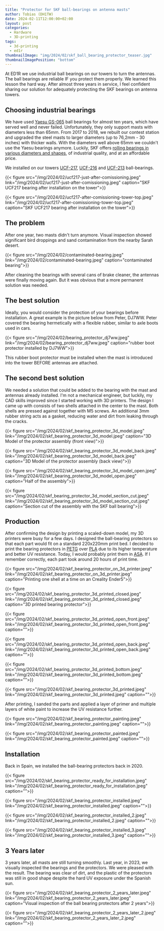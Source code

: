 ```yaml
---
title: "Protector for SKF ball-bearings on antenna masts"
author: Tobias (DH1TW)
date: 2024-02-11T12:00:00+02:00
layout: post
categories:
  - Hardware
  - 3D-printing
tags:
  - 3d-printing
  - ed1r
thumbnailImage: "img/2024/02/skf_ball_bearing_protector_teaser.jpg"
thumbnailImagePosition: "bottom"
---
```


At ED1R we use industrial ball bearings on our towers to turn the antennas. The ball bearings are reliable IF you protect them properly. We learned this lesson the hard way. After almost three years in service, I feel confident sharing our solution for adequately protecting the SKF bearings on antenna towers. 

<!--more-->

## Choosing industrial bearings

We have used [Yaesu GS-065](https://www.yaesu.com/downloadFile.cfm?FileID=972&FileCatID=155&FileName=GS%2D065.pdf&FileContentType=application%2Fpdf) ball bearings for almost ten years, which have served well and never failed. Unfortunately, they only support masts with diameters less than 65mm. From 2017 to 2018, we rebuilt our contest station and upgraded the steel masts to larger diameters (up to 76,2mm - 30 inches) with thicker walls. With the diameters well above 65mm we couldn't use the Yaesu bearings anymore. Luckily, SKF offers [rolling bearings in various diameters and shapes](https://www.skf.com/uk/products/mounted-bearings/ball-bearing-units/flanged-ball-bearing-units), of industrial quality, and at an affordable price. 

We installed on our towers [UCF-217](https://www.skf.com/ph/products/mounted-bearings/ball-bearing-units/flanged-ball-bearing-units/productid-UCF%20217), [UCF-216](https://www.skf.com/uk/products/mounted-bearings/ball-bearing-units/flanged-ball-bearing-units/productid-UCF%20216) and [UCF-213](https://www.skf.com/uk/products/mounted-bearings/ball-bearing-units/flanged-ball-bearing-units/productid-UCF%20213) ball-bearings.

{{< figure src="/img/2024/02/ucf217-just-after-comissioning.jpeg"
    link="/img/2024/02/ucf217-just-after-comissioning.jpeg"
    caption="SKF UCF217 bearing after installation on the tower">}}

{{< figure src="/img/2024/02/ucf217-after-comissioning-tower-top.jpeg"
    link="/img/2024/02/ucf217-after-comissioning-tower-top.jpeg"
    caption="SKF UCF217 bearing after installation on the tower">}}

## The problem

After one year, two masts didn't turn anymore. Visual inspection showed significant bird droppings and sand contamination from the nearby Sarah desert.

{{< figure src="/img/2024/02/contaminated-bearing.jpeg"
    link="/img/2024/02/contaminated-bearing.jpeg"
    caption="contaminated bearing">}}

After cleaning the bearings with several cans of brake cleaner, the antennas were finally moving again. But it was obvious that a more permanent solution was needed.

## The best solution

Ideally, you would consider the protection of your bearings before installation. A great example is the picture below from Peter, DJ7WW. Peter covered the bearing hermetically with a flexible rubber, similar to axle boots used in cars.

{{< figure src="/img/2024/02/bearing_protector_dj7ww.jpeg"
    link="/img/2024/02/bearing_protector_dj7ww.jpeg"
    caption="rubber boot protector installed by DJ7WW">}}

This rubber boot protector must be installed when the mast is introduced into the tower BEFORE antennas are attached.

## The second best solution

We needed a solution that could be added to the bearing with the mast and antennas already installed. I'm not a mechanical engineer, but luckily, my CAD skills improved since I started working with 3D printers. The design I came up with consists of two shells attached in the center to the mast. Both shells are pressed against together with M5 screws. An additional 3mm rubber string acts as a gasket, reducing water and dirt from leaking through the cracks.    

{{< figure src="/img/2024/02/skf_bearing_protector_3d_model.jpeg"
    link="/img/2024/02/skf_bearing_protector_3d_model.jpeg"
    caption="3D Model of the protector assembly (front view)">}}

{{< figure src="/img/2024/02/skf_bearing_protector_3d_model_back.jpeg"
    link="/img/2024/02/skf_bearing_protector_3d_model_back.jpeg"
    caption="3D Model of the protector assembly (back view)">}}

{{< figure src="/img/2024/02/skf_bearing_protector_3d_model_open.jpeg"
    link="/img/2024/02/skf_bearing_protector_3d_model_open.jpeg"
    caption="Half of the assembly">}}

{{< figure src="/img/2024/02/skf_bearing_protector_3d_model_section_cut.jpeg"
    link="/img/2024/02/skf_bearing_protector_3d_model_section_cut.jpeg"
    caption="Section cut of the assembly with the SKF ball bearing">}}

## Production

After confirming the design by printing a scaled-down model, my 3D printers were busy for a few days. I designed the ball-bearing protectors so that each part would fit on a standard 220x220mm print bed. I decided to print the bearing protectors in [PETG](https://en.wikipedia.org/wiki/Polyethylene_terephthalate) over [PLA](https://en.wikipedia.org/wiki/Polylactic_acid) due to its higher temperature and better UV resistance. Today, I would probably print them in [ASA](https://www.cnckitchen.com/blog/comparing-pla-petg-amp-asa-feat-prusament). If I remember correctly, each part took around 20 hours of print time.

{{< figure src="/img/2024/02/skf_bearing_protector_on_3d_printer.jpeg"
    link="/img/2024/02/skf_bearing_protector_on_3d_printer.jpeg"
    caption="Printing one shell at a time on an Creality Ender5">}}

{{< figure src="/img/2024/02/skf_bearing_protector_3d_printed_closed.jpeg"
    link="/img/2024/02/skf_bearing_protector_3d_printed_closed.jpeg"
    caption="3D printed bearing protector">}}

{{< figure src="/img/2024/02/skf_bearing_protector_3d_printed_open_front.jpeg"
    link="/img/2024/02/skf_bearing_protector_3d_printed_open_front.jpeg"
    caption="">}}

{{< figure src="/img/2024/02/skf_bearing_protector_3d_printed_open_back.jpeg"
    link="/img/2024/02/skf_bearing_protector_3d_printed_open_back.jpeg"
    caption="">}}

{{< figure src="/img/2024/02/skf_bearing_protector_3d_printed_bottom.jpeg"
    link="/img/2024/02/skf_bearing_protector_3d_printed_bottom.jpeg"
    caption="">}}

{{< figure src="/img/2024/02/skf_bearing_protector_3d_printed.jpeg"
    link="/img/2024/02/skf_bearing_protector_3d_printed.jpeg"
    caption="">}}

After printing, I sanded the parts and applied a layer of primer and multiple layers of white paint to increase the UV resistance further.

{{< figure src="/img/2024/02/skf_bearing_protector_painting.jpeg"
    link="/img/2024/02/skf_bearing_protector_painting.jpeg"
    caption="">}}

{{< figure src="/img/2024/02/skf_bearing_protector_painted.jpeg"
    link="/img/2024/02/skf_bearing_protector_painted.jpeg"
    caption="">}}

## Installation

Back in Spain, we installed the ball-bearing protectors back in 2020.

{{< figure src="/img/2024/02/skf_bearing_protector_ready_for_installation.jpeg"
    link="/img/2024/02/skf_bearing_protector_ready_for_installation.jpeg"
    caption="">}}

{{< figure src="/img/2024/02/skf_bearing_protector_installed.jpeg"
    link="/img/2024/02/skf_bearing_protector_installed.jpeg"
    caption="">}}

{{< figure src="/img/2024/02/skf_bearing_protector_installed_2.jpeg"
    link="/img/2024/02/skf_bearing_protector_installed_2.jpeg"
    caption="">}}

{{< figure src="/img/2024/02/skf_bearing_protector_installed_3.jpeg"
    link="/img/2024/02/skf_bearing_protector_installed_3.jpeg"
    caption="">}}

## 3 Years later

3 years later, all masts are still turning smoothly. Last year, in 2023, we visually inspected the bearings and the protectors. We were pleased with the result. The bearing was clear of dirt, and the plastic of the protectors was still in good shape despite the hard UV exposure under the Spanish sun.

{{< figure src="/img/2024/02/skf_bearing_protector_2_years_later.jpeg"
    link="/img/2024/02/skf_bearing_protector_2_years_later.jpeg"
    caption="Visual inspection of the ball bearing protectors after 2 years">}}

{{< figure src="/img/2024/02/skf_bearing_protector_2_years_later_2.jpeg"
    link="/img/2024/02/skf_bearing_protector_2_years_later_2.jpeg"
    caption="">}}
